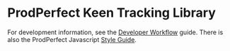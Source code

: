 # ProdPerfect Keen Tracking Library
For development information, see the [Developer Workflow](https://docs.google.com/document/d/1dftRP4kEHfd4I2QzgePO5XB1Mzz5J--hpdLy5ky_7vc/edit#heading=h.los19xfdax79) guide.  There is also the ProdPerfect Javascript [Style Guide](https://docs.google.com/document/d/1HHhCFOMY2ZF6whiF-L-xy9wzUUPQz8zZ_o_YZEJCOmg/edit#heading=h.lhpvnzhsce3u).
